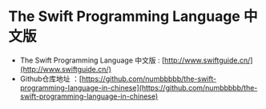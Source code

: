 # The Swift Programming Language 中文版
* The Swift Programming Language 中文版 : [http://www.swiftguide.cn/](http://www.swiftguide.cn/)
* Github仓库地址 ：[https://github.com/numbbbbb/the-swift-programming-language-in-chinese](https://github.com/numbbbbb/the-swift-programming-language-in-chinese)
